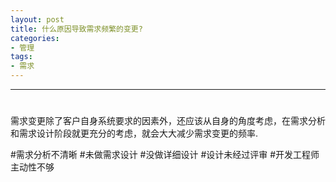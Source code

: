 ```yaml
---
layout: post
title: 什么原因导致需求频繁的变更?
categories:
- 管理
tags:
- 需求
---
```

---
# 

需求变更除了客户自身系统要求的因素外，还应该从自身的角度考虑，在需求分析和需求设计阶段就更充分的考虑，就会大大减少需求变更的频率.

#需求分析不清晰
#未做需求设计
#没做详细设计
#设计未经过评审
#开发工程师主动性不够

